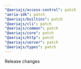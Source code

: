 ```yaml
---
"@aeriajs/access-control": patch
"aeria-sdk": patch
"@aeriajs/builtins": patch
"@aeriajs/cli": patch
"@aeriajs/common": patch
"@aeriajs/core": patch
"@aeriajs/http": patch
"@aeriajs/server": patch
"@aeriajs/types": patch
---
```


Release changes

